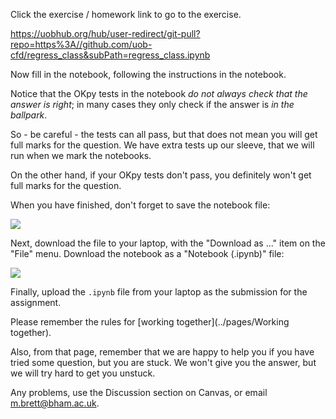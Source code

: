 Click the exercise / homework link to go to the exercise.

<https://uobhub.org/hub/user-redirect/git-pull?repo=https%3A//github.com/uob-cfd/regress_class&subPath=regress_class.ipynb>

Now fill in the notebook, following the instructions in the notebook.

Notice that the OKpy tests in the notebook *do not always check that the
answer is right*; in many cases they only check if the answer is *in the
ballpark*.

So - be careful - the tests can all pass, but that does not mean you will get
full marks for the question.  We have extra tests up our sleeve, that we will
run when we mark the notebooks.

On the other hand, if your OKpy tests don't pass, you definitely won't get
full marks for the question.

When you have finished, don't forget to save the notebook file:

![](../file_contents/course%20files/images/jp_save_checkpoint.png)

Next, download the file to your laptop, with the "Download as ..." item on the
"File" menu.  Download the notebook as a "Notebook (.ipynb)" file:

![](../file_contents/course%20files/images/jp_download_as.png)

Finally, upload the `.ipynb` file from your laptop as the submission for the
assignment.

Please remember the rules for [working together](../pages/Working together).

Also, from that page, remember that we are happy to help you if you have tried
some question, but you are stuck.  We won't give you the answer, but we will
try hard to get you unstuck.

Any problems, use the Discussion section on Canvas, or email
<m.brett@bham.ac.uk>.
